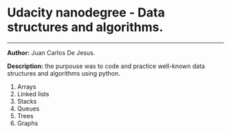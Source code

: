 # Udacity nanodegree - Data structures and algorithms.
***
**Author:** Juan Carlos De Jesus.

**Description:** the purpouse was to code and practice well-known data structures and algorithms using python.
1. Arrays
2. Linked lists
3. Stacks
4. Queues
5. Trees
6. Graphs

